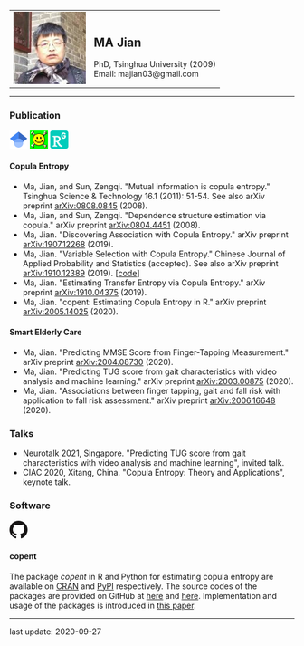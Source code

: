 <table border = "0">
  <tr>
    <td><img src="/head.jpeg" /></td>
    <td> <h2> MA Jian </h2> PhD, Tsinghua University (2009) <br> Email: majian03@gmail.com </td>
  </tr>
</table>

---

### Publication
[![Google Scholar](/gs.png "Google Scholar")](https://scholar.google.com/citations?user=gqCD4kwAAAAJ)
[![arXiv](/arxiv.png "arXiv")](http://arxiv.org/a/ma_j_3)
[![ResearchGate](/researchgate.png "ResearchGate")](https://www.researchgate.net/profile/Jian_Ma9)

#### Copula Entropy
* Ma, Jian, and Sun, Zengqi. "Mutual information is copula entropy." Tsinghua Science & Technology 16.1 (2011): 51-54. See also arXiv preprint [arXiv:0808.0845](https://arxiv.org/abs/0808.0845) (2008).
* Ma, Jian, and Sun, Zengqi. "Dependence structure estimation via copula." arXiv preprint [arXiv:0804.4451](https://arxiv.org/abs/0804.4451) (2008).
* Ma, Jian. "Discovering Association with Copula Entropy." arXiv preprint [arXiv:1907.12268](https://arxiv.org/abs/1907.12268) (2019).
* Ma, Jian. "Variable Selection with Copula Entropy." Chinese Journal of Applied Probability and Statistics (accepted). See also arXiv preprint [arXiv:1910.12389](https://arxiv.org/abs/1910.12389) (2019). [[code](https://github.com/majianthu/aps2020)]
* Ma, Jian. "Estimating Transfer Entropy via Copula Entropy." arXiv preprint [arXiv:1910.04375](https://arxiv.org/abs/1910.04375) (2019).
* Ma, Jian. "copent: Estimating Copula Entropy in R." arXiv preprint [arXiv:2005.14025](https://arxiv.org/abs/2005.14025) (2020).

#### Smart Elderly Care
* Ma, Jian. "Predicting MMSE Score from Finger-Tapping Measurement." arXiv preprint [arXiv:2004.08730](https://arxiv.org/abs/2004.08730) (2020).
* Ma, Jian. "Predicting TUG score from gait characteristics with video analysis and machine learning." arXiv preprint [arXiv:2003.00875](https://arxiv.org/abs/2003.00875) (2020).
* Ma, Jian. "Associations between finger tapping, gait and fall risk with application to fall risk assessment." arXiv preprint [arXiv:2006.16648](https://arxiv.org/abs/2006.16648) (2020).

### Talks
* Neurotalk 2021, Singapore. "Predicting TUG score from gait characteristics with video analysis and machine learning", invited talk.
* CIAC 2020, Xitang, China. "Copula Entropy: Theory and Applications", keynote talk.

### Software
[![GitHub](/github.png "my GitHub")](https://github.com/majianthu)

#### copent 

The package *copent* in R and Python for estimating copula entropy are available on [CRAN](https://CRAN.R-project.org/package=copent)
and [PyPI](https://pypi.org/project/copent) respectively. The source codes of the packages are provided on GitHub at [here](https://github.com/majianthu/copent) and [here](https://github.com/majianthu/pycopent). Implementation and usage of the packages is introduced in [this paper](https://arxiv.org/abs/2005.14025).

---
last update: 2020-09-27
